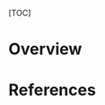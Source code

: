 [TOC]

# Overview


# References

[wiki]: https://en.wikipedia.org/wiki/SLF4J
[manual]: https://www.slf4j.org/manual.html
[home]: https://www.slf4j.org/index.html
[faq]: https://www.slf4j.org/faq.html#logging_performance
